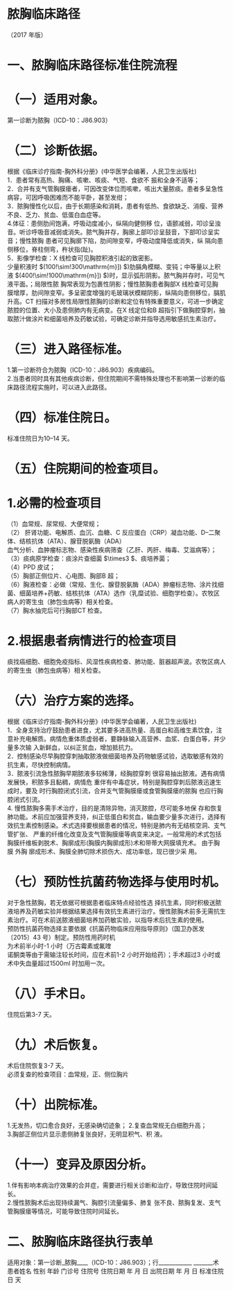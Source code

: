 # 脓胸临床路径  
（2017 年版）  
# 一、脓胸临床路径标准住院流程  
# （一）适用对象。  
第一诊断为脓胸（ICD-10：J86.903）  
# （二）诊断依据。  
根据《临床诊疗指南-胸外科分册》(中华医学会编著，人民卫生出版社)  
1．患者常有高热、胸痛、咳嗽、咳痰、气短、食欲不 振和全身不适等；  
2．合并有支气管胸膜瘘者，可因改变体位而咳嗽，咳出大量脓痰。患者多呈急性病容，可因呼吸困难而不能平卧，甚至发绀；  
3．脓胸慢性化以后，由于长期感染和消耗，患者有低热、食欲缺乏、消瘦、营养不良、乏力、贫血、低蛋白血症等。  
4.体征：患侧肋间饱满，呼吸动度减小，纵隔向健侧移 位，语颤减弱，叩诊呈浊音。听诊呼吸音减弱或消失。脓气胸并存，胸廓上部叩诊呈鼓音，下部叩诊呈实音；慢性脓胸 患者可见胸廓下陷，肋间隙变窄，呼吸动度降低或消失，纵 隔向患侧移位，脊柱侧弯，杵状指(趾)。  
5．影像学检查：X 线检查可见胸腔积液引起的致密影。  
少量积液时 $(100\!\sim\!300\mathrm{m}]) $)肋膈角模糊、变钝；中等量以上积液 $(400\!\sim\!1000\mathrm{m}]) $)时，显示弧形阴影。脓气胸并存时，可见气液平面。；局限性脓  胸常表现为包裹性阴影；慢性脓胸患者胸部X 线检查可见胸 膜增厚，肋间隙变窄。多呈密度增强的毛玻璃状模糊阴影，纵隔向患侧移位，膈肌升高。CT 扫描对多房性局限性脓胸的诊断和定位有特殊重要意义，可进一步确定脓腔的位置、大小及患侧肺内有无病变。在X 线定位和B 超指引下做胸腔穿刺，抽取脓汁做涂片和细菌培养及药敏试验，可确定诊断并指导选用敏感抗生素治疗。  
# （三）进入路径标准。  
1.第一诊断符合为脓胸（ICD-10：J86.903）疾病编码。  
2.当患者同时具有其他疾病诊断，但住院期间不需特殊处理也不影响第一诊断的临床路径流程实施时，可以进入此路径。  
# （四）标准住院日。  
标准住院日为10–14 天。  
# （五）住院期间的检查项目。  
# 1.必需的检查项目  
（1）血常规、尿常规、大便常规；  
（2） 肝肾功能、电解质、血沉、血糖、C 反应蛋白（CRP）凝血功能、D–二聚体、结核抗体（ATA）、腺苷脱氨酶（ADA）  
血气分析、血肿瘤标志物、感染性疾病筛查（乙肝、丙肝、梅毒、艾滋病等）；  
（3）痰病原学检查：痰涂片查细菌 $\times3 $、痰培养菌；  
（4）PPD 皮试；  
（5）胸部正侧位片、心电图、胸部B 超；  
（6）胸液检查：必做（常规、生化、腺苷脱氨酶（ADA）肿瘤标志物、涂片找细菌、细菌培养+药敏、结核抗体（ATA）选作（乳糜试验、细胞学检查）。农牧区病人的寄生虫（肺包虫病等）相关检查。  
（7）胸水抽完后可行胸部CT 检查。  
# 2.根据患者病情进行的检查项目  
痰找癌细胞、细胞免疫指标、风湿性疾病检查、肺功能、脏器超声波。农牧区病人的寄生虫（肺包虫病等）相关检查。  
# （六）治疗方案的选择。  
根据《临床诊疗指南-胸外科分册》(中华医学会编著，人民卫生出版社)  
1．全身支持治疗鼓励患者进食，尤其要多进高热量、高蛋白和高维生素饮食，注意补充电解质。病情危重体质虚弱者，要静脉输入高营养、血浆、白蛋白等，并少量多次输 入新鲜血，以纠正贫血，增加抵抗力。  
2．控制感染尽早胸腔穿刺抽取脓液做细菌培养及药物敏感试验，选取敏感有效的抗生素，尽快控制病情。  
3．脓液引流急性脓胸早期脓液多较稀薄，经胸腔穿刺 很容易抽出脓液。遇有病情发展快，积脓多且黏稠，病情危 重伴有中毒症状，特别是胸腔穿刺后脓液迅速生成时，要及 时行胸腔闭式引流，合并支气管胸膜瘘或食管胸膜瘘的脓胸 也应行胸腔闭式引流。  
4. 慢性脓胸多需手术治疗，目的是清除异物，消灭脓腔，尽可能多地保 存和恢复肺功能。术前应加强营养支持，纠正低蛋白和贫血，输血要少量多次进行，选择有效抗生素控制感染。术式选择要根据患者的情况，特别是肺内有无结核空洞、支气管扩张、 严重的纤维化改变及支气管胸膜瘘等病变来决定。一般常用的术式包括胸膜纤维板剥脱术、胸廓成形(胸膜内胸廓成形)术和带蒂大网膜填充术。 由于胸膜   外胸 廓成形术、胸膜全肺切除术损伤大、成功率低，现已很少采 用。  
# （七）预防性抗菌药物选择与使用时机。  
对于急性脓胸，若无依据可根据患者临床特点经验性选 择抗生素，同时积极送脓液培养及药敏实验并根据结果选择有效抗生素进行治疗。慢性脓胸术前多无需抗生素治疗。可在术前送脓液细菌培养加药敏实验，以指导术后抗生素的使用。  
预防性抗菌药物选择主要依据《抗菌药物临床应用指导原则》（国卫办医发〔2015〕43 号）制定。预防性用药时机  
为术前半小时-1 小时（万古霉素或氟喹  
诺酮类等由于需输注较长时间，应在术前1-2 小时开始给药）；手术超过3 小时或术中失血量超过1500ml 时加用一次。  
# （八）手术日。  
住院后第3-7 天。  
# （九）术后恢复。  
术后住院恢复3-7 天。  
必须复查的检查项目：血常规，正、侧位胸片  
# （十）出院标准。  
1.无发热，切口愈合良好，无感染确切迹象； 2.复查血常规无白细胞升高；  
3.胸部正侧位片显示患侧肺复张良好，无明显积气、积 液。  
# （十一）变异及原因分析。  
1.伴有影响本病治疗效果的合并症，需要进行相关诊断和治疗，导致住院时间延长。  
2.慢性脓胸术后出现持续漏气、胸腔引流量偏多、肺复 张不良、脓胸复发、支气管胸膜瘘等情况，可能导致住院时间延长。  
# 二、脓胸临床路径执行表单  
适用对象：第一诊断_脓胸____（ICD-10：J86.903）；行____________    _______术 患者姓名             性别    年龄        门诊号         住院号           住院日期       年  月  日   出院日期      年  月   日  标准住院日      天  
